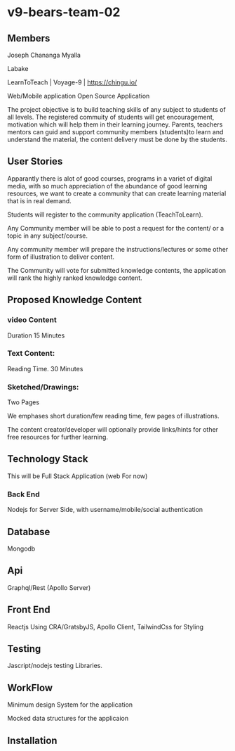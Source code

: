 # v9-bears-team-02
## Members

Joseph Chananga Myalla

Labake

LearnToTeach | Voyage-9 | https://chingu.io/

Web/Mobile application Open Source Application

The project objective is to build teaching skills of any subject to students of all levels.
The registered commuity of students will get encouragement, motivation which will help them in their learning journey. Parents, teachers mentors can guid and support community members (students)to learn and understand the material, the content delivery must be done by the students.

## User Stories

Apparantly there is alot of good courses, programs in a variet of digital media, with so much appreciation of the abundance of good learning resources, we want to create a community that can create learning material that is in real demand.

Students will register to the community application (TeachToLearn).

Any Community member will be able to post a request for the content/ or a topic in any subject/course.

Any community member will prepare the instructions/lectures or some other form of illustration to deliver content.

The Community will vote for submitted knowledge contents, the application will rank the highly ranked knowledge content.

## Proposed Knowledge Content
### video Content

Duration 15 Minutes

### Text Content: 

Reading Time. 30 Minutes

### Sketched/Drawings: 

Two Pages

We emphases short duration/few reading time, few pages of illustrations.

The content creator/developer will optionally provide links/hints for other free resources for further learning.

## Technology Stack

This will be Full Stack Application (web For now)

### Back End

Nodejs for Server Side, with username/mobile/social authentication

## Database

Mongodb

## Api

Graphql/Rest (Apollo Server)

## Front End

Reactjs Using CRA/GratsbyJS, Apollo Client, TailwindCss for Styling

## Testing

Jascript/nodejs testing Libraries.

## WorkFlow

Minimum design System for the application

Mocked data structures for the applicaion

## Installation




